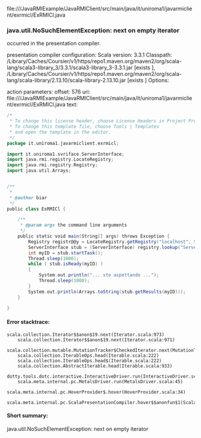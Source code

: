 file://<WORKSPACE>/JavaRMIExample/JavaRMIClient/src/main/java/it/uniroma1/javarmiclient/exrmicl/ExRMICl.java
### java.util.NoSuchElementException: next on empty iterator

occurred in the presentation compiler.

presentation compiler configuration:
Scala version: 3.3.1
Classpath:
<HOME>/Library/Caches/Coursier/v1/https/repo1.maven.org/maven2/org/scala-lang/scala3-library_3/3.3.1/scala3-library_3-3.3.1.jar [exists ], <HOME>/Library/Caches/Coursier/v1/https/repo1.maven.org/maven2/org/scala-lang/scala-library/2.13.10/scala-library-2.13.10.jar [exists ]
Options:



action parameters:
offset: 576
uri: file://<WORKSPACE>/JavaRMIExample/JavaRMIClient/src/main/java/it/uniroma1/javarmiclient/exrmicl/ExRMICl.java
text:
```scala
/*
 * To change this license header, choose License Headers in Project Properties.
 * To change this template file, choose Tools | Templates
 * and open the template in the editor.
 */
package it.uniroma1.javarmiclient.exrmicl;

import it.uniroma1.svriface.ServerInterface;
import java.rmi.registry.LocateRegistry;
import java.rmi.registry.Registry;
import java.util.Arrays;


/**
 *
 * @author biar
 */
public class ExRMICl {

    /**
     * @param args the command line arguments
     */
    public static void main(String[] args) throws Exception {
        Registry registr@@y = LocateRegistry.getRegistry("localhost", 5555);
        ServerInterface stub = (ServerInterface) registry.lookup("Server");
        int myID = stub.startTask();
        Thread.sleep(1000);
        while ( stub.isReady(myID) ) 
        {
            System.out.println("... sto aspettando ...");
            Thread.sleep(1000);
        }
        System.out.println(Arrays.toString(stub.getResults(myID)));
    }
    
}

```



#### Error stacktrace:

```
scala.collection.Iterator$$anon$19.next(Iterator.scala:973)
	scala.collection.Iterator$$anon$19.next(Iterator.scala:971)
	scala.collection.mutable.MutationTracker$CheckedIterator.next(MutationTracker.scala:76)
	scala.collection.IterableOps.head(Iterable.scala:222)
	scala.collection.IterableOps.head$(Iterable.scala:222)
	scala.collection.AbstractIterable.head(Iterable.scala:933)
	dotty.tools.dotc.interactive.InteractiveDriver.run(InteractiveDriver.scala:168)
	scala.meta.internal.pc.MetalsDriver.run(MetalsDriver.scala:45)
	scala.meta.internal.pc.HoverProvider$.hover(HoverProvider.scala:34)
	scala.meta.internal.pc.ScalaPresentationCompiler.hover$$anonfun$1(ScalaPresentationCompiler.scala:352)
```
#### Short summary: 

java.util.NoSuchElementException: next on empty iterator